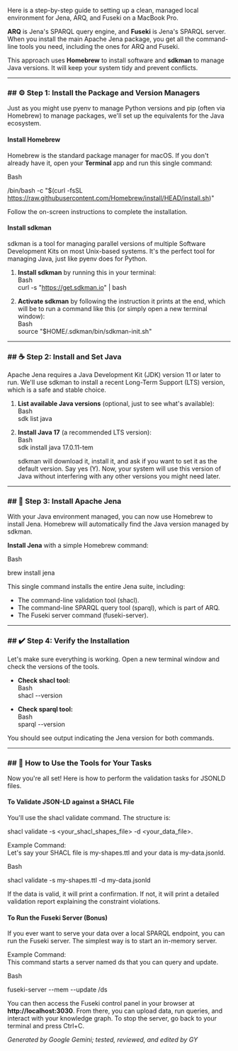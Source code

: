 Here is a step-by-step guide to setting up a clean, managed local environment for Jena, ARQ, and Fuseki on a MacBook Pro. 

**ARQ** is Jena's SPARQL query engine, and **Fuseki** is Jena's SPARQL server. When you install the main Apache Jena package, you get all the command-line tools you need, including the ones for ARQ and Fuseki. 

This approach uses **Homebrew** to install software and **sdkman** to manage Java versions. It will keep your system tidy and prevent conflicts.

---

### **\#\# ⚙️ Step 1: Install the Package and Version Managers**

Just as you might use pyenv to manage Python versions and pip (often via Homebrew) to manage packages, we'll set up the equivalents for the Java ecosystem.

#### **Install Homebrew**

Homebrew is the standard package manager for macOS. If you don't already have it, open your **Terminal** app and run this single command:

Bash

/bin/bash \-c "$(curl \-fsSL https://raw.githubusercontent.com/Homebrew/install/HEAD/install.sh)"

Follow the on-screen instructions to complete the installation.

#### **Install sdkman**

sdkman is a tool for managing parallel versions of multiple Software Development Kits on most Unix-based systems. It's the perfect tool for managing Java, just like pyenv does for Python.

1. **Install sdkman** by running this in your terminal:  
   Bash  
   curl \-s "https://get.sdkman.io" | bash

2. **Activate sdkman** by following the instruction it prints at the end, which will be to run a command like this (or simply open a new terminal window):  
   Bash  
   source "$HOME/.sdkman/bin/sdkman-init.sh"

---

### **\#\# ☕️ Step 2: Install and Set Java**

Apache Jena requires a Java Development Kit (JDK) version 11 or later to run. We'll use sdkman to install a recent Long-Term Support (LTS) version, which is a safe and stable choice.

1. **List available Java versions** (optional, just to see what's available):  
   Bash  
   sdk list java

2. **Install Java 17** (a recommended LTS version):  
   Bash  
   sdk install java 17.0.11-tem

   sdkman will download it, install it, and ask if you want to set it as the default version. Say yes (Y). Now, your system will use this version of Java without interfering with any other versions you might need later.

---

### **\#\# 🐘 Step 3: Install Apache Jena**

With your Java environment managed, you can now use Homebrew to install Jena. Homebrew will automatically find the Java version managed by sdkman.

**Install Jena** with a simple Homebrew command:

Bash

brew install jena

This single command installs the entire Jena suite, including:

* The command-line validation tool (shacl).  
* The command-line SPARQL query tool (sparql), which is part of ARQ.  
* The Fuseki server command (fuseki-server).

---

### **\#\# ✔️ Step 4: Verify the Installation**

Let's make sure everything is working. Open a new terminal window and check the versions of the tools.

* **Check shacl tool:**  
  Bash  
  shacl \--version

* **Check sparql tool:**  
  Bash  
  sparql \--version

You should see output indicating the Jena version for both commands.

---

### **\#\# 🚀 How to Use the Tools for Your Tasks**

Now you're all set\! Here is how to perform the validation tasks for JSONLD files.

#### **To Validate JSON-LD against a SHACL File**

You'll use the shacl validate command. The structure is: 

shacl validate \-s \<your\_shacl\_shapes\_file\> \-d \<your\_data\_file\>.

Example Command:  
Let's say your SHACL file is my-shapes.ttl and your data is my-data.jsonld.

Bash

shacl validate \-s my-shapes.ttl \-d my-data.jsonld

If the data is valid, it will print a confirmation. If not, it will print a detailed validation report explaining the constraint violations.

#### **To Run the Fuseki Server (Bonus)**

If you ever want to serve your data over a local SPARQL endpoint, you can run the Fuseki server. The simplest way is to start an in-memory server.

Example Command:  
This command starts a server named ds that you can query and update.

Bash

fuseki-server \--mem \--update /ds

You can then access the Fuseki control panel in your browser at **http://localhost:3030**. From there, you can upload data, run queries, and interact with your knowledge graph. To stop the server, go back to your terminal and press Ctrl+C.

*Generated by Google Gemini; tested, reviewed, and edited by GY*
